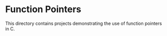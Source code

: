 # Function Pointers

This directory contains projects demonstrating the use of function pointers in C.
